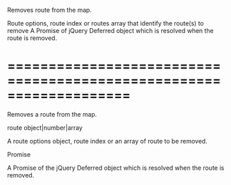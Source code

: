 <!--**
/*-------------------------------------------
    Auto-generated file. Do not modify.
-------------------------------------------

**-->
<!--d-->
Removes route from the map.
<!--/d-->
<!--p1d-->Route options, route index or routes array that identify the route(s) to remove<!--/p1d-->
<!--rd-->A Promise of jQuery Deferred object which is resolved when the route is removed.<!--/rd-->
===================================================================
===================================================================

<!--shortDescription-->
Removes a route from the map.
<!--/shortDescription-->

<!--paramName1-->route<!--/paramName1-->
<!--paramType1-->object|number|array<!--/paramType1-->
<!--paramDescription1-->
A route options object, route index or an array of route to be removed.
<!--/paramDescription1-->

<!--returnType-->Promise<!--/returnType-->
<!--returnDescription-->
A Promise of the jQuery Deferred object which is resolved when the route is removed.
<!--/returnDescription-->

<!--fullDescription-->

<!--/fullDescription-->